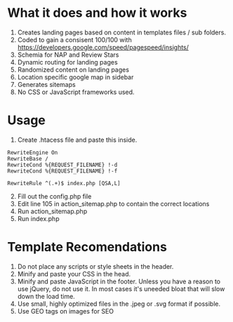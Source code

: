 # What it does and how it works

1. Creates landing pages based on content in templates files / sub folders. 
2. Coded to gain a consisent 100/100 with https://developers.google.com/speed/pagespeed/insights/
3. Schemia for NAP and Review Stars
4. Dynamic routing for landing pages
5. Randomized content on landing pages
7. Location specific google map in sidebar
8. Generates sitemaps
9. No CSS or JavaScript frameworks used.

# Usage 
1. Create .htacess file and paste this inside.
```
RewriteEngine On
RewriteBase /
RewriteCond %{REQUEST_FILENAME} !-d
RewriteCond %{REQUEST_FILENAME} !-f

RewriteRule ^(.+)$ index.php [QSA,L]
```
2. Fill out the config.php file
3. Edit line 105 in action_sitemap.php to contain the correct locations
4. Run action_sitemap.php
5. Run index.php

# Template Recomendations

1. Do not place any scripts or style sheets in the header.
2. Minify and paste your CSS in the head. 
3. Minify and paste JavaScript in the footer. Unless you have a reason to use jQuery, do not use it. In most cases it's uneeded bloat that will slow down the load time.
4. Use small, highly optimized files in the .jpeg or .svg format if possible.
5. Use GEO tags on images for SEO
